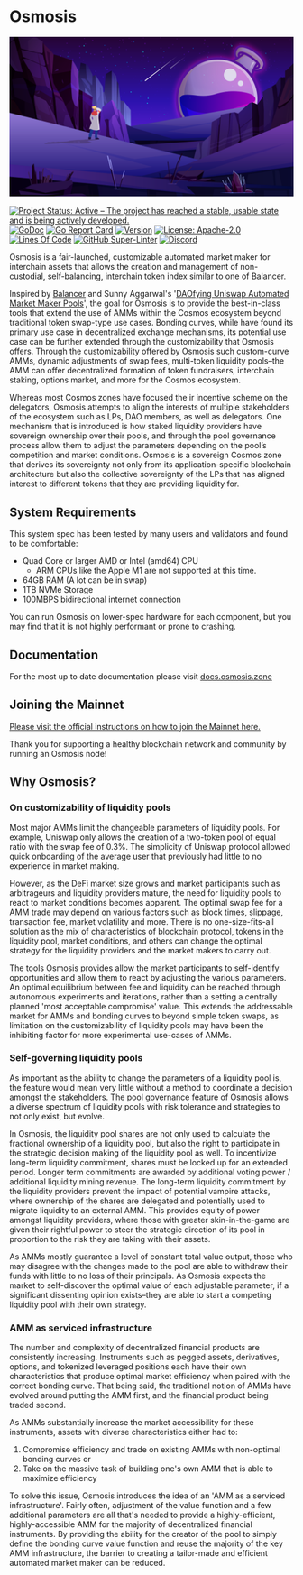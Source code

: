 # Osmosis

![Logo!](assets/logo.png)

[![Project Status: Active – The project has reached a stable, usable state and is being actively developed.](https://img.shields.io/badge/repo%20status-Active-green.svg?style=flat-square)](https://www.repostatus.org/#active)
[![GoDoc](https://img.shields.io/badge/godoc-reference-blue?style=flat-square&logo=go)](https://godoc.org/github.com/osmosis-labs/osmosis)
[![Go Report Card](https://goreportcard.com/badge/github.com/osmosis-labs/osmosis?style=flat-square)](https://goreportcard.com/report/github.com/osmosis-labs/osmosis)
[![Version](https://img.shields.io/github/tag/osmosis-labs/osmosis.svg?style=flat-square)](https://github.com/osmosis-labs/osmosis/releases/latest)
[![License: Apache-2.0](https://img.shields.io/github/license/osmosis-labs/osmosis.svg?style=flat-square)](https://github.com/osmosis-labs/osmosis/blob/main/LICENSE)
[![Lines Of Code](https://img.shields.io/tokei/lines/github/osmosis-labs/osmosis?style=flat-square)](https://github.com/osmosis-labs/osmosis)
[![GitHub Super-Linter](https://img.shields.io/github/workflow/status/osmosis-labs/osmosis/Lint?style=flat-square&label=Lint)](https://github.com/marketplace/actions/super-linter)
[![Discord](https://badgen.net/badge/icon/discord?icon=discord&label)](https://discord.gg/osmosis)

Osmosis is a fair-launched, customizable automated market maker for interchain
assets that allows the creation and management of non-custodial, self-balancing,
interchain token index similar to one of Balancer.

Inspired by [Balancer](http://balancer.finance/whitepaper) and Sunny Aggarwal's '[DAOfying Uniswap Automated Market Maker Pools](https://www.sunnya97.com/blog/daoifying-uniswap-automated-market-maker-pools)', the goal for Osmosis is to
provide the best-in-class tools that extend the use of AMMs within the Cosmos
ecosystem beyond traditional token swap-type use cases. Bonding curves, while
have found its primary use case in decentralized exchange mechanisms, its potential
use case can be further extended through the customizability that Osmosis offers.
Through the customizability offered by Osmosis such custom-curve AMMs, dynamic
adjustments of swap fees, multi-token liquidity pools–the AMM can offer decentralized
formation of token fundraisers, interchain staking, options market, and more for
the Cosmos ecosystem.

Whereas most Cosmos zones have focused the  ir incentive scheme on the delegators,
Osmosis attempts to align the interests of multiple stakeholders of the ecosystem
such as LPs, DAO members, as well as delegators. One mechanism that is introduced
is how staked liquidity providers have sovereign ownership over their pools, and
through the pool governance process allow them to adjust the parameters depending
on the pool’s competition and market conditions. Osmosis is a sovereign Cosmos
zone that derives its sovereignty not only from its application-specific blockchain
architecture but also the collective sovereignty of the LPs that has aligned
interest to different tokens that they are providing liquidity for.

## System Requirements

This system spec has been tested by many users and validators and found to be comfortable:

* Quad Core or larger AMD or Intel (amd64) CPU
  * ARM CPUs like the Apple M1 are not supported at this time.
* 64GB RAM (A lot can be in swap)
* 1TB NVMe Storage
* 100MBPS bidirectional internet connection

You can run Osmosis on lower-spec hardware for each component, but you may find that it is not highly performant or prone to crashing.

## Documentation

For the most up to date documentation please visit [docs.osmosis.zone](https://docs.osmosis.zone/)

## Joining the Mainnet

[Please visit the official instructions on how to join the Mainnet here.](https://docs.osmosis.zone/developing/network/join-mainnet.html#install-osmosis-binary)

Thank you for supporting a healthy blockchain network and community by running an Osmosis node!

## Why Osmosis?

### On customizability of liquidity pools

Most major AMMs limit the changeable parameters of liquidity pools. For example,
Uniswap only allows the creation of a two-token pool of equal ratio with the swap
fee of 0.3%. The simplicity of Uniswap protocol allowed quick onboarding of the
average user that previously had little to no experience in market making.

However, as the DeFi market size grows and market participants such as arbitrageurs
and liquidity providers mature, the need for liquidity pools to react to market
conditions becomes apparent. The optimal swap fee for a AMM trade may depend on
various factors such as block times, slippage, transaction fee, market volatility
and more. There is no one-size-fits-all solution as the mix of characteristics of
blockchain protocol, tokens in the liquidity pool, market conditions, and others
can change the optimal strategy for the liquidity providers and the market makers
to carry out.

The tools Osmosis provides allow the market participants to self-identify opportunities
and allow them to react by adjusting the various parameters. An optimal equilibrium
between fee and liquidity can be reached through autonomous experiments and iterations,
rather than a setting a centrally planned 'most acceptable compromise' value. This
extends the addressable market for AMMs and bonding curves to beyond simple token
swaps, as limitation on the customizability of liquidity pools may have been the
inhibiting factor for more experimental use-cases of AMMs.

### Self-governing liquidity pools

As important as the ability to change the parameters of a liquidity pool is, the
feature would mean very little without a method to coordinate a decision amongst
the stakeholders. The pool governance feature of Osmosis allows a diverse spectrum
of liquidity pools with risk tolerance and strategies to not only exist, but evolve.

In Osmosis, the liquidity pool shares are not only used to calculate the fractional
ownership of a liquidity pool, but also the right to participate in the strategic
decision making of the liquidity pool as well. To incentivize long-term liquidity
commitment, shares must be locked up for an extended period. Longer term commitments
are awarded by additional voting power / additional liquidity mining revenue. The
long-term liquidity commitment by the liquidity providers prevent the impact of
potential vampire attacks, where ownership of the shares are delegated and potentially
used to migrate liquidity to an external AMM. This provides equity of power amongst
liquidity providers, where those with greater skin-in-the-game are given their
rightful power to steer the strategic direction of its pool in proportion to the
risk they are taking with their assets.

As AMMs mostly guarantee a level of constant total value output, those who may
disagree with the changes made to the pool are able to withdraw their funds with
little to no loss of their principals. As Osmosis expects the market to self-discover
the optimal value of each adjustable parameter, if a significant dissenting opinion
exists–they are able to start a competing liquidity pool with their own strategy.

### AMM as serviced infrastructure

The number and complexity of decentralized financial products are consistently
increasing. Instruments such as pegged assets, derivatives, options, and tokenized
leveraged positions each have their own characteristics that produce optimal market
efficiency when paired with the correct bonding curve. That being said, the traditional
notion of AMMs have evolved around putting the AMM first, and the financial product
being traded second.

As AMMs substantially increase the market accessibility for these instruments,
assets with diverse characteristics either had to:

1. Compromise efficiency and trade on existing AMMs with non-optimal bonding curves or
2. Take on the massive task of building one's own AMM that is able to maximize efficiency

To solve this issue, Osmosis introduces the idea of an 'AMM as a serviced infrastructure'.
Fairly often, adjustment of the value function and a few additional parameters are
all that's needed to provide a highly-efficient, highly-accessible AMM for the
majority of decentralized financial instruments. By providing the ability for the
creator of the pool to simply define the bonding curve value function and reuse
the majority of the key AMM infrastructure, the barrier to creating a tailor-made
and efficient automated market maker can be reduced.
